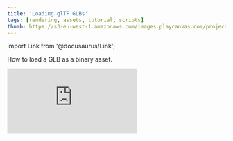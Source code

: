 ```yaml
---
title: 'Loading glTF GLBs'
tags: [rendering, assets, tutorial, scripts]
thumb: https://s3-eu-west-1.amazonaws.com/images.playcanvas.com/projects/12/730738/0641C2-image-75.jpg
---
```


import Link from '@docusaurus/Link';

How to load a GLB as a binary asset.

<div className="iframe-container">
    <iframe loading="lazy" src="https://playcanv.as/p/RIN6pM0I/" title="Loading glTF GLBs" webkitallowfullscreen="true" mozallowfullscreen="true" allow="autoplay" allowfullscreen="true" allowvr="" scrolling="no" frameborder="0" />
</div>

<Link to='https://playcanvas.com/editor/project/730738/'>Open Project ↗</Link>
